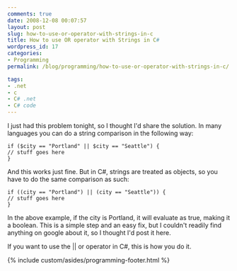 ```yaml
---
comments: true
date: 2008-12-08 00:07:57
layout: post
slug: how-to-use-or-operator-with-strings-in-c
title: How to use OR operator with Strings in C#
wordpress_id: 17
categories:
- Programming
permalink: /blog/programming/how-to-use-or-operator-with-strings-in-c/

tags:
- .net
- c
- C# .net
- C# code
---
```


I just had this problem tonight, so I thought I'd share the solution. In many languages you can do a string comparison in the following way:

    
    if ($city == "Portland" || $city == "Seattle") {
    // stuff goes here
    }


And this works just fine. But in C#, strings are treated as objects, so you have to do the same comparison as such:

    
    if ((city == "Portland") || (city == "Seattle")) {
    // stuff goes here
    }


In the above example, if the city is Portland, it will evaluate as true, making it a boolean. This is a simple step and an easy fix, but I couldn't readily find anything on google about it, so I thought I'd post it here.

If you want to use the || or operator in C#, this is how you do it.

{% include custom/asides/programming-footer.html %}